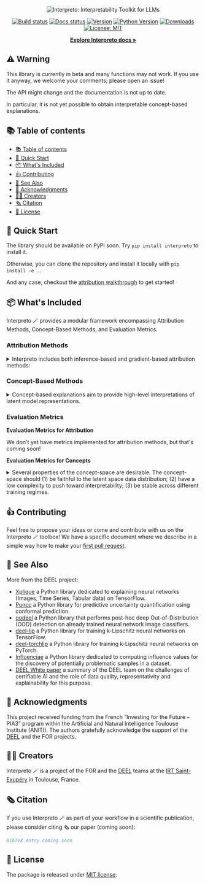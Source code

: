 <div align="center">
  <img src="docs/assets/img/interpreto_banner.png" alt="Interpreto: Interpretability Toolkit for LLMs">
<br/>

[![Build status](https://img.shields.io/github/actions/workflow/status/FOR-sight-ai/interpreto/build.yml?branch=main)](https://github.com/FOR-sight-ai/interpreto/actions?query=workflow%3Abuild)
[![Docs status](https://github.com/FOR-sight-ai/interpreto/actions/workflows/pages-build-deployment/badge.svg)](https://for-sight-ai.github.io/interpreto/)
[![Version](https://img.shields.io/pypi/v/interpreto?color=blue)](https://pypi.org/project/interpreto/)
[![Python Version](https://img.shields.io/pypi/pyversions/interpreto.svg?color=blue)](https://pypi.org/project/interpreto/)
[![Downloads](https://static.pepy.tech/badge/interpreto)](https://pepy.tech/project/interpreto)
[![License: MIT](https://img.shields.io/badge/License-MIT-blue.svg)](https://github.com/FOR-sight-ai/interpreto/blob/main/LICENSE)

  <!-- Link to the documentation -->
  <a href="https://for-sight-ai.github.io/interpreto/"><strong>Explore Interpreto docs »</strong></a>
  <br>

</div>

## ⚠️ Warning

This library is currently in beta and many functions may not work. If you use it anyway, we welcome your comments; please open an issue!

The API might change and the documentation is not up to date.

In particular, it is not yet possible to obtain interpretable concept-based explanations.

## 📚 Table of contents

- [📚 Table of contents](#-table-of-contents)
- [🚀 Quick Start](#-quick-start)
- [📦 What's Included](#-whats-included)
- [👍 Contributing](#-contributing)
- [👀 See Also](#-see-also)
- [🙏 Acknowledgments](#-acknowledgments)
- [👨‍🎓 Creators](#-creators)
- [🗞️ Citation](#️-citation)
- [📝 License](#-license)

## 🚀 Quick Start

The library should be available on PyPI soon. Try `pip install interpreto` to install it.

Otherwise, you can clone the repository and install it locally with `pip install -e .`.

And any case, checkout the [attribution walkthrough](https://github.com/FOR-sight-ai/interpreto/tree/main/docs/notebooks/attribution_walkthrough.ipynb) to get started!

## 📦 What's Included

Interpreto 🪄 provides a modular framework encompassing Attribution Methods, Concept-Based Methods, and Evaluation Metrics.

### Attribution Methods

<details>
<summary>Interpreto includes both inference-based and gradient-based attribution methods:</summary>

*We currently have these methods available:*

**Inference-based Methods:**

- Occlusion: [Zeiler and Fergus, 2014. Visualizing and understanding convolutional networks](https://link.springer.com/chapter/10.1007/978-3-319-10590-1_53).
- LIME: [Ribeiro et al. 2013, "Why should i trust you?" explaining the predictions of any classifier](https://dl.acm.org/doi/abs/10.1145/2939672.2939778).
- Kernel SHAP: [Lundberg and Lee, 2017, A Unified Approach to Interpreting Model Predictions](https://arxiv.org/abs/1705.07874).
- Sobol Attribution: [Fel et al. 2021, Look at the variance! efficient black-box explanations with sobol-based sensitivity analysis](https://proceedings.neurips.cc/paper/2021/hash/da94cbeff56cfda50785df477941308b-Abstract.html).

**Gradient based methods:**

- Saliency: [Simonyan et al. 2013, Deep Inside Convolutional Networks: Visualising Image Classification Models and Saliency Maps](https://arxiv.org/abs/1312.6034).
- Integrated Gradient: [Sundararajan et al. 2017, Axiomatic Attribution for Deep Networks](http://proceedings.mlr.press/v70/sundararajan17a.html).
- SmoothGrad: [Smilkov et al. 2017, SmoothGrad: removing noise by adding noise](https://arxiv.org/abs/1706.03825)

*We will be adding these methods soon (Gradient based methods):*

- InputxGradient: [Simonyan et al. 2013, Deep Inside Convolutional Networks: Visualising Image Classification Models and Saliency Maps](https://arxiv.org/abs/1312.6034).
- DeepLift: [Shrikumar et al. 2017, Learning Important Features Through Propagating Activation Differences](http://proceedings.mlr.press/v70/shrikumar17a).
- VarGrad: [Richter et al. 2020, VarGrad: A Low-Variance Gradient Estimator for Variational Inference](https://proceedings.neurips.cc/paper/2020/hash/9c22c0b51b3202246463e986c7e205df-Abstract.html)

</details>

### Concept-Based Methods

<details>

<summary> Concept-based explanations aim to provide high-level interpretations of latent model representations. </summary>

Interpreto generalizes these methods through three core steps:

1. Concept Discovery (e.g., from latent embeddings)
2. Concept Interpretation (mapping discovered concepts to human-understandable elements)
3. Concept-to-Output Attribution (assessing concept relevance to model outputs)

**Concept Discovery Techniques** (via [Overcomplete](https://github.com/KempnerInstitute/overcomplete)):

- NMF, Semi-NMF, ConvexNMF
- ICA, SVD, PCA
- SAE variants (Vanilla SAE, TopK SAE, JumpReLU SAE, BatchTopK SAE)

**Available Concept Interpretation Techniques:**

- Top-k tokens from tokenizer vocabulary

*Concept Interpretation Techniques Added Soon:*

- Top-k tokens/words/clauses/sentences from specific datasets
- Input-to-concept attribution from dataset examples ([Jourdan et al. 2023](https://aclanthology.org/2023.findings-acl.317/))
- Theme prediction via LLMs from top-k tokens/sentences

*Concept Interpretation Techniques Added Later:*

- OpenAI Interpretation ([Bills et al. 2023](https://openai.com/index/language-models-can-explain-neurons-in-language-models/))
- Aligning concepts with human labels ([Sajjad et al. 2022](https://aclanthology.org/2022.naacl-main.225/))
- Word cloud visualizations of concepts ([Dalvi et al. 2022](https://arxiv.org/abs/2205.07237))
- VocabProj & TokenChange ([Gur-Arieh et al. 2025](https://arxiv.org/abs/2501.08319))

**Concept-to-Output Attribution:**

This part will be implemented later, but all the attribution methods presented above will be available here.

*Note that only methods with a concept extraction that has an encoder (input to concept) AND a decoder (concept to output) can use this function.*

**Specific methods:**

**[Available later when all parts are implemented]** Thanks to this generalization encompassing all concept-based methods and our highly flexible architecture, we can easily obtain a large number of concept-based methods:

- CAV and TCAV: [Kim et al. 2018, Interpretability Beyond Feature Attribution: Quantitative Testing with Concept Activation Vectors (TCAV)](http://proceedings.mlr.press/v80/kim18d.html)
- ConceptSHAP: [Yeh et al. 2020, On Completeness-aware Concept-Based Explanations in Deep Neural Networks](https://proceedings.neurips.cc/paper/2020/hash/ecb287ff763c169694f682af52c1f309-Abstract.html)
- COCKATIEL: [Jourdan et al. 2023, COCKATIEL: COntinuous Concept ranKed ATtribution with Interpretable ELements for explaining neural net classifiers on NLP](https://aclanthology.org/2023.findings-acl.317/)
- Yun et al. 2021, [Transformer visualization via dictionary learning: contextualized embedding as a linear superposition of transformer factors](https://arxiv.org/abs/2103.15949)
- FFN values interpretation: [Geva et al. 2022, Transformer Feed-Forward Layers Build Predictions by Promoting Concepts in the Vocabulary Space](https://aclanthology.org/2022.emnlp-main.3/)
- SparseCoding: [Cunningham et al. 2023, Sparse Autoencoders Find Highly Interpretable Features in Language Models](https://arxiv.org/abs/2309.08600)
- Parameter Interpretation: [Dar et al. 2023, Analyzing Transformers in Embedding Space](https://aclanthology.org/2023.acl-long.893/)

</details>

### Evaluation Metrics

**Evaluation Metrics for Attribution**

We don't yet have metrics implemented for attribution methods, but that's coming soon!

**Evaluation Metrics for Concepts**

<details>

<summary> Several properties of the concept-space are desirable. The concept-space should (1) be faithful to the latent space data distribution; (2) have a low complexity to push toward interpretability; (3) be stable across different training regimes.
 </summary>

- *Concept-space faithfulness:* In Interpreto, you can use the ReconstructionError to define a custom metric by specifying a reconstruction_space and a distance_function. The MSE or FID metrics are also available.
- *Concept-space complexity:* Sparsity and SparsityRatio metric are available.
- *Concept-space stability:* You can use Stability metric to compare concept-model dictionaries.

</details>

## 👍 Contributing

Feel free to propose your ideas or come and contribute with us on the Interpreto 🪄 toolbox! We have a specific document where we describe in a simple way how to make your [first pull request](docs/contributing.md).

## 👀 See Also

More from the DEEL project:

- [Xplique](https://github.com/deel-ai/xplique) a Python library dedicated to explaining neural networks (Images, Time Series, Tabular data) on TensorFlow.
- [Puncc](https://github.com/deel-ai/puncc) a Python library for predictive uncertainty quantification using conformal prediction.
- [oodeel](https://github.com/deel-ai/oodeel) a Python library that performs post-hoc deep Out-of-Distribution (OOD) detection on already trained neural network image classifiers.
- [deel-lip](https://github.com/deel-ai/deel-lip) a Python library for training k-Lipschitz neural networks on TensorFlow.
- [deel-torchlip](https://github.com/deel-ai/deel-torchlip) a Python library for training k-Lipschitz neural networks on PyTorch.
- [Influenciae](https://github.com/deel-ai/influenciae) a Python library dedicated to computing influence values for the discovery of potentially problematic samples in a dataset.
- [DEEL White paper](https://arxiv.org/abs/2103.10529) a summary of the DEEL team on the challenges of certifiable AI and the role of data quality, representativity and explainability for this purpose.

## 🙏 Acknowledgments

This project received funding from the French ”Investing for the Future – PIA3” program within the Artificial and Natural Intelligence Toulouse Institute (ANITI). The authors gratefully acknowledge the support of the [DEEL](https://www.deel.ai) and the FOR projects.

## 👨‍🎓 Creators

Interpreto 🪄 is a project of the FOR and the [DEEL](https://www.deel.ai) teams at the [IRT Saint-Exupéry](https://www.irt-saintexupery.com/) in Toulouse, France.

## 🗞️ Citation

If you use Interpreto 🪄 as part of your workflow in a scientific publication, please consider citing 🗞️ our paper (coming soon):

```bibtex
BibTeX entry coming soon
```

## 📝 License

The package is released under [MIT license](LICENSE).
